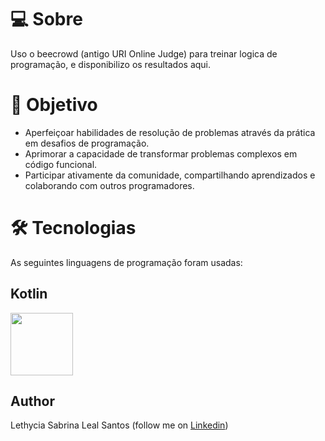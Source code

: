 # 💻 Sobre
Uso o beecrowd (antigo URI Online Judge) para treinar logica de programação, e disponibilizo os resultados aqui.

# 🎯 Objetivo 
  - Aperfeiçoar habilidades de resolução de problemas através da prática em desafios de programação.
  - Aprimorar a capacidade de transformar problemas complexos em código funcional.
  - Participar ativamente da comunidade, compartilhando aprendizados e colaborando com outros programadores.
  
# 🛠 Tecnologias  
As seguintes linguagens de programação foram usadas:

## Kotlin
<img src="BeecrowdSolutions/app/src/main/java/com/example/beecrowd_solutions/images/kotlin.png" width="100">

## Author
Lethycia Sabrina Leal Santos (follow me on [Linkedin](https://www.linkedin.com/in/lethyciasabrinaleal/))
